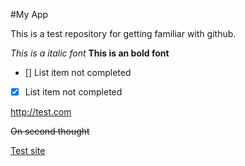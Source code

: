 #My App

This is a test repository for getting familiar with github.

*This is a italic font*
**This is an bold font**

- [] List item not completed
- [X] List item not completed

http://test.com


~~On second thought~~

[Test site](testsite.com)